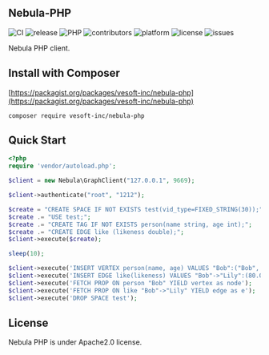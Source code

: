 ## Nebula-PHP

![CI](https://github.com/heyanlong/nebula-php/workflows/E2E/badge.svg)
![release](https://img.shields.io/github/release/heyanlong/nebula-php.svg)
![PHP](https://img.shields.io/badge/PHP-%3E%3D%207.0-brightgreen.svg)
![contributors](https://img.shields.io/github/contributors/heyanlong/nebula-php.svg)
![platform](https://img.shields.io/badge/platform-macos%20%7C%20linux-brightgreen.svg)
![license](https://img.shields.io/badge/license-Apache%202.0-green.svg)
![issues](https://img.shields.io/github/issues/heyanlong/nebula-php.svg)

Nebula PHP client.

## Install with Composer

[https://packagist.org/packages/vesoft-inc/nebula-php](https://packagist.org/packages/vesoft-inc/nebula-php)
```shell
composer require vesoft-inc/nebula-php
```

## Quick Start

```php
<?php
require 'vendor/autoload.php';

$client = new Nebula\GraphClient("127.0.0.1", 9669);

$client->authenticate("root", "1212");

$create = "CREATE SPACE IF NOT EXISTS test(vid_type=FIXED_STRING(30));";
$create .= "USE test;";
$create .= "CREATE TAG IF NOT EXISTS person(name string, age int);";
$create .= "CREATE EDGE like (likeness double);";
$client->execute($create);

sleep(10);

$client->execute('INSERT VERTEX person(name, age) VALUES "Bob":("Bob", 10), "Lily":("Lily", 9)');
$client->execute('INSERT EDGE like(likeness) VALUES "Bob"->"Lily":(80.0);');
$client->execute('FETCH PROP ON person "Bob" YIELD vertex as node');
$client->execute('FETCH PROP ON like "Bob"->"Lily" YIELD edge as e');
$client->execute('DROP SPACE test');
```

## License

Nebula PHP is under Apache2.0 license.
